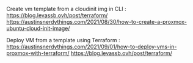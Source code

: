 Create vm template from a cloudinit img in CLI :
https://blog.levassb.ovh/post/terraform/ 
https://austinsnerdythings.com/2021/08/30/how-to-create-a-proxmox-ubuntu-cloud-init-image/

Deploy VM from a template using Terraform : 
https://austinsnerdythings.com/2021/09/01/how-to-deploy-vms-in-proxmox-with-terraform/
https://blog.levassb.ovh/post/terraform/ 